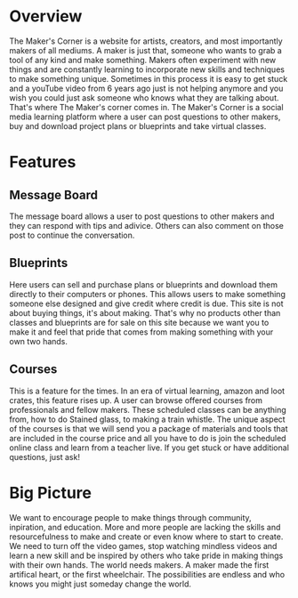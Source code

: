 # Overview

The Maker's Corner is a website for artists, creators, and most importantly makers of all mediums. A maker is just that, someone who wants to grab a tool of any kind and make something. Makers often experiment with new things and are constantly learning to incorporate new skills and techniques to make something unique.  Sometimes in this process it is easy to get stuck and a youTube video from 6 years ago just is not helping anymore and you wish you could just ask someone who knows what they are talking about.  That's where The Maker's corner comes in. The Maker's Corner is a social media learning platform where a user can post questions to other makers, buy and download project plans or blueprints and take virtual classes.

# Features

  ## Message Board
  
  The message board allows a user to post questions to other makers and they can respond with tips and adivice.  Others can also         comment on those post to continue the conversation.
  
  ## Blueprints
  
  Here users can sell and purchase plans or blueprints and download them directly to their computers or phones. This allows users to     make something someone else designed and give credit where credit is due. This site is not about buying things, it's about making. That's why no products other than classes and blueprints are for sale on this site because we want you to make it and feel that pride that comes from making something with your own two hands.
  
  ## Courses
  
  This is a feature for the times.  In an era of virtual learning, amazon and loot crates, this feature rises up. A user can browse       offered courses from professionals and fellow makers.  These scheduled classes can be anything from, how to do Stained glass, to making a train whistle. The unique aspect of the courses is that we will send you a package of materials and tools that are included in the course price and all you have to do is join the scheduled online class and learn from a teacher live.  If you get stuck or have additional questions, just ask!  
  
# Big Picture

We want to encourage people to make things through community, inpiration, and education. More and more people are lacking the skills and resourcefulness to make and create or even know where to start to create. We need to turn off the video games, stop watching mindless videos and learn a new skill and be inspired by others who take pride in making things with their own hands. The world needs makers. A maker made the first artifical heart, or the first wheelchair. The possibilities are endless and who knows you might just someday change the world.
